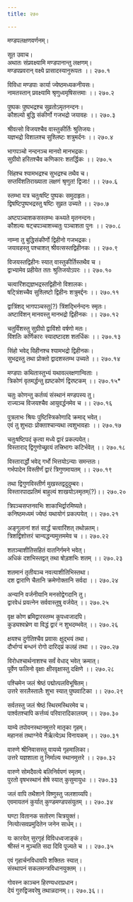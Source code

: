 ```yaml
---
title: २७०

---
```

मण्डपलक्षणवर्णनम्।  
  
सूत उवाच।  
अथातः संप्रवक्ष्यामि मण्डपानान्तु लक्षणम्।  
मण्डपप्रवरान् वक्ष्ये प्रासादस्यानुरूपतः ।। २७०.१  
  
विविधा मण्डपाः कार्या ज्येष्ठमध्यकनीयसः।  
नामतस्तान् प्रवक्ष्यामि श्रृणुध्वमृषिसत्तमाः ।। २७०.२  
  
पुष्पकः पुष्पभद्रश्च सुव्रतोऽमृतनन्दनः।  
कौशल्यो बुद्धि संकीर्णो गजभद्रो जयावहः ।। २७०.३  
  
श्रीवत्सो विजयश्चैव वास्तुकीर्तिः श्रुतिजयः।  
यज्ञभद्रो विशालश्च सुश्लिष्टः शत्रुमर्दनः ।। २७०.४  
  
भागपञ्चो नन्दनञ्च मानवो मानभद्रकः।  
सुग्रीवो हरितश्चैव कणिकारः शतर्द्धिकः ।। २७०.५  
  
सिंहश्च श्यामभद्रश्च सुभद्रश्च तथैव च।  
सप्तविंशतिराख्याता लक्षणं श्रृणुत! द्विजाः! ।। २७०.६  
  
स्तम्भा यत्र चतुःषष्टि पुष्पकः समुदाहृतः।  
द्विषष्टिपुष्पभद्रस्तु षष्टिः सुव्रत उच्यते ।। २७०.७  
  
अष्टपञ्चाशकसस्तम्भः कथ्यते मृतनन्दनः।  
कौशल्यः षट्चपञ्चाशच्चतुः पञ्चाशता पुनः ।। २७०.८  
  
नाम्ना तु बुद्धिसंकीर्णो द्विहीनो गजभद्रकः।  
जयावहस्तु पश्चाशत् श्रीवत्सस्तद्विहीनकः ।। २७०.९  
  
विजयस्तद्विहीनः स्यात् वास्तुकीर्तिस्तथैव च ।  
द्वाभ्यामेव प्रहीयेत ततः श्रुतिजयोऽपरः ।। २७०.१०  
  
चत्वारिंशद्यज्ञभद्रस्तद्विहीनो विशालकः।  
षट्त्रिंशच्चैव सुश्लिष्टो द्विहीनः शत्रुमर्द्दनः ।। २७०.११  
  
द्वात्रिंशद् भागपञ्चस्तु(?) त्रिंशद्भिर्नन्दनः स्मृतः।  
अष्टाविंशन् मानवस्तु मानभद्रो द्विहीनकः ।। २७०.१२  
  
चतुर्विंशस्तु सुग्रीवो द्वाविंशो वर्षणो मतः।  
विंशतिः कर्णिकारः स्यादष्टादश शतर्धिकः ।। २७०.१३  
  
सिंहो भवेद् विहीनश्च श्यामभद्रो द्विहीनकः।  
सुभद्रस्तु तथा प्रोक्तो द्वादशस्तम्भ उच्यते ।। २७०.१४  
  
मण्डपाः कथितास्तुभ्यं यथावल्लक्षणान्विताः ।  
त्रिकोणं वृतमर्द्धन्तु ह्यष्टकोणं द्विरष्टकम् ।। २७०.१५*  
  
चतुः कोणन्तु कर्तव्यं संस्थानं मण्डपस्य तु।  
राज्यञ्च विजयश्चैव आयुवर्द्धनमेव च ।। २७०.१६  
  
पुत्रलाभः श्रियः पुष्टिस्त्रिकोणादि क्रमाद् भवेत्।  
एवं तु शुभदाः प्रोक्ताश्चान्यथा त्वशुभावहाः ।। २७०.१७  
  
चतुःषष्टिपदं कृत्वा मध्ये द्वारं प्रकल्पयेत्।  
विस्ताराद् द्विगुणोच्छ्रायं तत्त्रिभागः कटिर्भवेत् ।। २७०.१८  
  
विस्तारार्द्धो भवेद् गर्भो भित्तयोऽन्याः समन्ततः।  
गर्भपादेन विस्तीर्णं द्वारं त्रिगुणमायतम् ।। २७०.१९  
  
तथा द्विगुणविस्तीर्ण मुखस्तद्वदुदुम्बरः।  
विस्तारपादप्रतिमं बाहुल्यं शाखयोऽस्मृतम्(?)।। २७०.२०  
  
त्रिपञ्चसप्तनवभिः शाकाभिर्द्वारमिष्यते।  
कनिष्ठमध्यमं ज्येष्ठं यथायोगं प्रकल्पयेत् ।। २७०.२१  
  
अङ्गुलानां शतं सार्द्धं चत्वारिंशत् तथोन्नतम्।  
त्रिशद्विंशोत्तरं चान्यद्धन्यमुत्तममेव च ।। २७०.२२  
  
शतञ्चाशीतिसहितं वातनिर्गमने भवेत्।  
अधिकं दशभिस्तद्वत् तथा षोड़शभिः शतम् ।। २७०.२३  
  
शतमानं तृतीयञ्च नवत्याशीतिभिस्तथा।  
दश द्वाराणि चैतानि क्रमेणोक्तानि सर्वदा ।। २७०.२४  
  
अन्यानि वर्जनीयानि मनसोद्वेगदानि तु।  
द्वारवेधं प्रयत्नेन सर्ववास्तुषु वर्जयेत् ।। २७०.२५  
  
वृक्ष कोण ब्रमिद्वारस्तम्भ कूपध्वजादपि।  
कुड्यश्वभ्रेण वा विद्धं द्वारं न शुभदम्भवेत् ।। २७०.२६  
  
क्षयश्च दुर्गतिश्चैव प्रवासः क्षुद्भयं तथा।  
दौर्भाग्यं बन्धनं रोगो दारिद्‌य्रं कलहं तथा ।। २७०.२७  
  
विरोधश्चार्थनाशश्च सर्वं वेधाद् भवेत् क्रमात्।  
पूर्वेण फलिनो वृक्षाः क्षीरवृक्षास्तु दक्षिणे ।। २७०.२८  
  
पश्चिमेन जलं श्रेष्ठं पद्मोत्पलविभूषितम्।  
उत्तरे सरलैस्तालैः शुभा स्यात् पुष्पवाटिका ।। २७०.२९  
  
सर्वतस्तु जलं श्रेष्ठं स्थिरमस्थिरमेव च।  
पार्श्वतश्चापि कर्त्तव्यं परिवारादिकालयम् ।। २७०.३०  
  
याम्ये तपोवनस्थानमुत्तरे मातृका गृहम्।  
महानसं तथाग्नेये नैर्ऋत्येऽथ विनायकम् ।। २७०.३१  
  
वारुणे श्रीनिवासस्तु वायव्ये गृहमालिका।  
उत्तरे यज्ञशाला तु निर्माल्य स्थानमुत्तरे ।। २७०.३२  
  
वारुणे सोमदैवत्ये बलिनिर्वपणं स्मृतम्।  
पुरतो वृषभस्थानं शेषे स्यात् कुसुमायुधः ।। २७०.३३  
  
जलं वापि तथैशाने विष्णुस्तु जलशाय्यपि।  
एवमायतनं कुर्यात् कुण्डमण्डपसंयुतम् ।। २७०.३४  
  
घण्टा वितानक सतोरण चित्रयुक्तं।  
नित्योत्सवप्रमुदितेन जनेन सार्धम्।।  
  
यः कारयेत् सुरगृहं विविधध्वजाङ्कं।  
श्रीस्तं न मुञ्चति सदा दिवि पूज्यते च ।। २७०.३५  
  
एवं गृहार्चनविधावपि शक्तितः स्यात्।  
संस्थापनं सकलमन्त्रविधानयुक्तम् ।।  
  
गोवस्न काञ्चन हिरण्यधराप्रधान।  
देयं गुरुद्विजवरेषु तथान्नदानम्।। २७०.३६।।